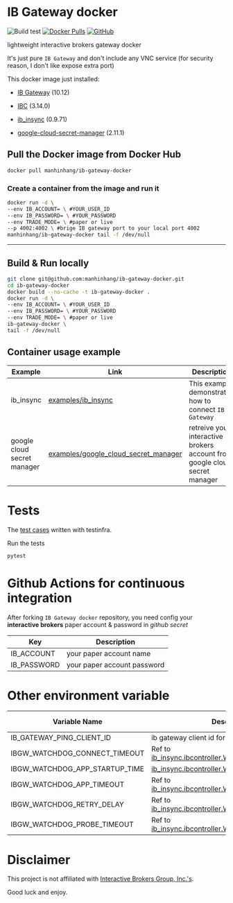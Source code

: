 # IB Gateway docker

![Build test](https://github.com/manhinhang/ib-gateway-docker/workflows/Build%20test/badge.svg?branch=master)
[![Docker Pulls](https://img.shields.io/docker/pulls/manhinhang/ib-gateway-docker)](https://hub.docker.com/r/manhinhang/ib-gateway-docker)
[![GitHub](https://img.shields.io/github/license/manhinhang/ib-gateway-docker)](https://github.com/manhinhang/ib-gateway-docker/blob/develop/LICENSE)

lightweight interactive brokers gateway docker

It's just pure `IB Gateway` and don't include any VNC service (for security reason, I don't like expose extra port)

This docker image just installed:

- [IB Gateway](https://www.interactivebrokers.com/en/index.php?f=16457) (10.12)

- [IBC](https://github.com/IbcAlpha/IBC) (3.14.0)

- [ib_insync](https://github.com/erdewit/ib_insync) (0.9.71)

- [google-cloud-secret-manager](https://github.com/googleapis/python-secret-manager) (2.11.1)

## Pull the Docker image from Docker Hub

```bash
docker pull manhinhang/ib-gateway-docker
```

### Create a container from the image and run it
```bash
docker run -d \
--env IB_ACCOUNT= \ #YOUR_USER_ID 
--env IB_PASSWORD= \ #YOUR_PASSWORD  
--env TRADE_MODE= \ #paper or live 
--p 4002:4002 \ #brige IB gateway port to your local port 4002
manhinhang/ib-gateway-docker tail -f /dev/null
```

---

## Build & Run locally

```bash
git clone git@github.com:manhinhang/ib-gateway-docker.git
cd ib-gateway-docker
docker build --no-cache -t ib-gateway-docker .
docker run -d \
--env IB_ACCOUNT= \ #YOUR_USER_ID 
--env IB_PASSWORD= \ #YOUR_PASSWORD  
--env TRADE_MODE= \ #paper or live 
ib-gateway-docker \
tail -f /dev/null
```


## Container usage example

| Example | Link | Description |
| - | - | - |
| ib_insync | [examples/ib_insync](./examples/ib_insync) | This example demonstrated how to connect `IB Gateway`
| google cloud secret manager | [examples/google_cloud_secret_manager](./examples/google_cloud_secret_manager) | retreive your interactive brokers account from google cloud secret manager |


# Tests

The [test cases](test/test_ib_gateway.py) written with testinfra.

Run the tests

```
pytest
```

# Github Actions for continuous integration

After forking `IB Gateway docker` repository, you need config your **interactive brokers** paper account & password in *github secret*

| Key | Description |
| - | - |
| IB_ACCOUNT | your paper account name |
| IB_PASSWORD | your paper account password |

# Other environment variable

| Variable Name | Description | Default value |
| - | - | - |
| IB_GATEWAY_PING_CLIENT_ID | ib gateway client id for pinging client status | 1 |
| IBGW_WATCHDOG_CONNECT_TIMEOUT | Ref to [ib_insync.ibcontroller.Watchdog.connectTimeout](https://ib-insync.readthedocs.io/api.html#ib_insync.ibcontroller.Watchdog.connectTimeout) | 30 |
| IBGW_WATCHDOG_APP_STARTUP_TIME | [ib_insync.ibcontroller.Watchdog.appStartupTime](https://ib-insync.readthedocs.io/api.html#ib_insync.ibcontroller.Watchdog.appStartupTime) | 30 |
| IBGW_WATCHDOG_APP_TIMEOUT | Ref to [ib_insync.ibcontroller.Watchdog.appTimeout](https://ib-insync.readthedocs.io/api.html#ib_insync.ibcontroller.Watchdog.appTimeout) | 30 |
| IBGW_WATCHDOG_RETRY_DELAY | Ref to [ib_insync.ibcontroller.Watchdog.retryDelay](https://ib-insync.readthedocs.io/api.html#ib_insync.ibcontroller.Watchdog.retryDelay) | 2 |
| IBGW_WATCHDOG_PROBE_TIMEOUT | Ref to [ib_insync.ibcontroller.Watchdog.probeTimeout](https://ib-insync.readthedocs.io/api.html#ib_insync.ibcontroller.Watchdog.probeTimeout) | 4 |


# Disclaimer

This project is not affiliated with [Interactive Brokers Group, Inc.'s](https://www.interactivebrokers.com).

Good luck and enjoy.

